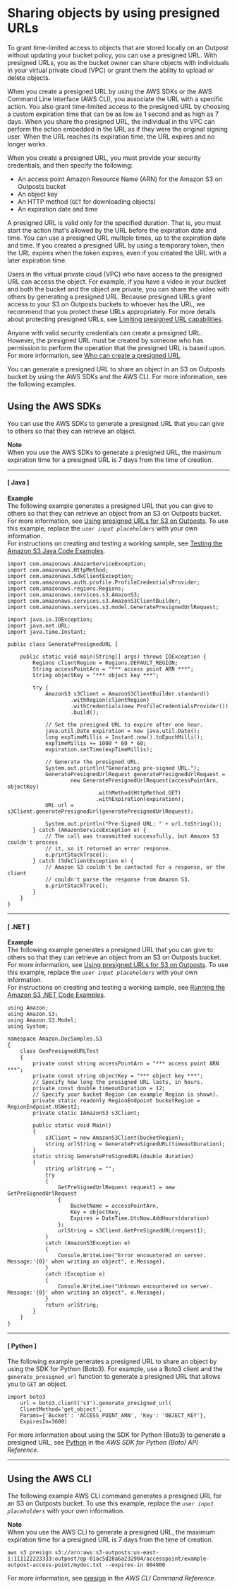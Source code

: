 # Sharing objects by using presigned URLs<a name="S3OutpostsShareObjectPresignedURL"></a>

To grant time\-limited access to objects that are stored locally on an Outpost without updating your bucket policy, you can use a presigned URL\. With presigned URLs, you as the bucket owner can share objects with individuals in your virtual private cloud \(VPC\) or grant them the ability to upload or delete objects\. 

When you create a presigned URL by using the AWS SDKs or the AWS Command Line Interface \(AWS CLI\), you associate the URL with a specific action\. You also grant time\-limited access to the presigned URL by choosing a custom expiration time that can be as low as 1 second and as high as 7 days\. When you share the presigned URL, the individual in the VPC can perform the action embedded in the URL as if they were the original signing user\. When the URL reaches its expiration time, the URL expires and no longer works\.



When you create a presigned URL, you must provide your security credentials, and then specify the following: 
+ An access point Amazon Resource Name \(ARN\) for the Amazon S3 on Outposts bucket
+ An object key
+ An HTTP method \(`GET` for downloading objects\)
+ An expiration date and time

A presigned URL is valid only for the specified duration\. That is, you must start the action that's allowed by the URL before the expiration date and time\. You can use a presigned URL multiple times, up to the expiration date and time\. If you created a presigned URL by using a temporary token, then the URL expires when the token expires, even if you created the URL with a later expiration time\.

Users in the virtual private cloud \(VPC\) who have access to the presigned URL can access the object\. For example, if you have a video in your bucket and both the bucket and the object are private, you can share the video with others by generating a presigned URL\. Because presigned URLs grant access to your S3 on Outposts buckets to whoever has the URL, we recommend that you protect these URLs appropriately\. For more details about protecting presigned URLs, see [Limiting presigned URL capabilities](S3OutpostsPresignedURL.md#S3OutpostsPresignedUrlUploadObjectLimitCapabilities)\. 

Anyone with valid security credentials can create a presigned URL\. However, the presigned URL must be created by someone who has permission to perform the operation that the presigned URL is based upon\. For more information, see [Who can create a presigned URL](S3OutpostsPresignedURL.md#S3Outpostswho-presigned-url)\.

You can generate a presigned URL to share an object in an S3 on Outposts bucket by using the AWS SDKs and the AWS CLI\. For more information, see the following examples\. 

## Using the AWS SDKs<a name="S3OutpostsShareObjectPreSignedURLSDK"></a>

You can use the AWS SDKs to generate a presigned URL that you can give to others so that they can retrieve an object\. 

**Note**  
When you use the AWS SDKs to generate a presigned URL, the maximum expiration time for a presigned URL is 7 days from the time of creation\. 

------
#### [ Java ]

**Example**  
The following example generates a presigned URL that you can give to others so that they can retrieve an object from an S3 on Outposts bucket\. For more information, see [Using presigned URLs for S3 on Outposts](S3OutpostsPresignedURL.md)\. To use this example, replace the *`user input placeholders`* with your own information\.  
 For instructions on creating and testing a working sample, see [Testing the Amazon S3 Java Code Examples](UsingTheMPJavaAPI.md#TestingJavaSamples)\.   

```
import com.amazonaws.AmazonServiceException;
import com.amazonaws.HttpMethod;
import com.amazonaws.SdkClientException;
import com.amazonaws.auth.profile.ProfileCredentialsProvider;
import com.amazonaws.regions.Regions;
import com.amazonaws.services.s3.AmazonS3;
import com.amazonaws.services.s3.AmazonS3ClientBuilder;
import com.amazonaws.services.s3.model.GeneratePresignedUrlRequest;

import java.io.IOException;
import java.net.URL;
import java.time.Instant;

public class GeneratePresignedURL {

    public static void main(String[] args) throws IOException {
        Regions clientRegion = Regions.DEFAULT_REGION;
        String accessPointArn = "*** access point ARN ***";
        String objectKey = "*** object key ***";

        try {
            AmazonS3 s3Client = AmazonS3ClientBuilder.standard()
                    .withRegion(clientRegion)
                    .withCredentials(new ProfileCredentialsProvider())
                    .build();

            // Set the presigned URL to expire after one hour.
            java.util.Date expiration = new java.util.Date();
            long expTimeMillis = Instant.now().toEpochMilli();
            expTimeMillis += 1000 * 60 * 60;
            expiration.setTime(expTimeMillis);

            // Generate the presigned URL.
            System.out.println("Generating pre-signed URL.");
            GeneratePresignedUrlRequest generatePresignedUrlRequest =
                    new GeneratePresignedUrlRequest(accessPointArn, objectKey)
                            .withMethod(HttpMethod.GET)
                            .withExpiration(expiration);
            URL url = s3Client.generatePresignedUrl(generatePresignedUrlRequest);

            System.out.println("Pre-Signed URL: " + url.toString());
        } catch (AmazonServiceException e) {
            // The call was transmitted successfully, but Amazon S3 couldn't process 
            // it, so it returned an error response.
            e.printStackTrace();
        } catch (SdkClientException e) {
            // Amazon S3 couldn't be contacted for a response, or the client
            // couldn't parse the response from Amazon S3.
            e.printStackTrace();
        }
    }
}
```

------
#### [ \.NET ]

**Example**  
The following example generates a presigned URL that you can give to others so that they can retrieve an object from an S3 on Outposts bucket\. For more information, see [Using presigned URLs for S3 on Outposts](S3OutpostsPresignedURL.md)\. To use this example, replace the *`user input placeholders`* with your own information\.   
For instructions on creating and testing a working sample, see [Running the Amazon S3 \.NET Code Examples](UsingTheMPDotNetAPI.md#TestingDotNetApiSamples)\.  

```
using Amazon;
using Amazon.S3;
using Amazon.S3.Model;
using System;

namespace Amazon.DocSamples.S3
{
    class GenPresignedURLTest
    {
        private const string accessPointArn = "*** access point ARN ***"; 
        private const string objectKey = "*** object key ***";
        // Specify how long the presigned URL lasts, in hours.
        private const double timeoutDuration = 12;
        // Specify your bucket Region (an example Region is shown).
        private static readonly RegionEndpoint bucketRegion = RegionEndpoint.USWest2;
        private static IAmazonS3 s3Client;

        public static void Main()
        {
            s3Client = new AmazonS3Client(bucketRegion);
            string urlString = GeneratePreSignedURL(timeoutDuration);
        }
        static string GeneratePreSignedURL(double duration)
        {
            string urlString = "";
            try
            {
                GetPreSignedUrlRequest request1 = new GetPreSignedUrlRequest
                {
                    BucketName = accessPointArn,
                    Key = objectKey,
                    Expires = DateTime.UtcNow.AddHours(duration)
                };
                urlString = s3Client.GetPreSignedURL(request1);
            }
            catch (AmazonS3Exception e)
            {
                Console.WriteLine("Error encountered on server. Message:'{0}' when writing an object", e.Message);
            }
            catch (Exception e)
            {
                Console.WriteLine("Unknown encountered on server. Message:'{0}' when writing an object", e.Message);
            }
            return urlString;
        }
    }
}
```

------
#### [ Python ]

The following example generates a presigned URL to share an object by using the SDK for Python \(Boto3\)\. For example, use a Boto3 client and the `generate_presigned_url` function to generate a presigned URL that allows you to `GET` an object\.

```
import boto3
    url = boto3.client('s3').generate_presigned_url(
    ClientMethod='get_object', 
    Params={'Bucket': 'ACCESS_POINT_ARN', 'Key': 'OBJECT_KEY'},
    ExpiresIn=3600)
```

For more information about using the SDK for Python \(Boto3\) to generate a presigned URL, see [Python](https://boto3.amazonaws.com/v1/documentation/api/latest/reference/services/s3.html#S3.Client.generate_presigned_url) in the *AWS SDK for Python \(Boto\) API Reference*\.

------

## Using the AWS CLI<a name="S3OutpostsShareObjectPresignedCLI"></a>

The following example AWS CLI command generates a presigned URL for an S3 on Outposts bucket\. To use this example, replace the *`user input placeholders`* with your own information\.

**Note**  
When you use the AWS CLI to generate a presigned URL, the maximum expiration time for a presigned URL is 7 days from the time of creation\. 

```
aws s3 presign s3://arn:aws:s3-outposts:us-east-1:111122223333:outpost/op-01ac5d28a6a232904/accesspoint/example-outpost-access-point/mydoc.txt --expires-in 604800
```

For more information, see [presign](https://awscli.amazonaws.com/v2/documentation/api/latest/reference/s3/presign.html) in the *AWS CLI Command Reference*\.